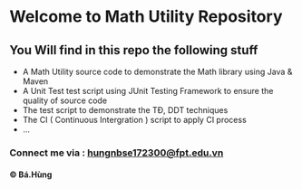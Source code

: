 # Welcome to Math Utility Repository

## You Will find in this repo the following stuff

* A Math Utility source code to demonstrate the Math library using Java & Maven
* A Unit Test test script using JUnit Testing Framework to ensure the quality of source code
* The test script to demonstrate the TĐ, DDT techniques
* The CI ( Continuous Intergration ) script to apply CI process
* ...

### Connect me via : hungnbse172300@fpt.edu.vn

#### &#169; Bá.Hùng